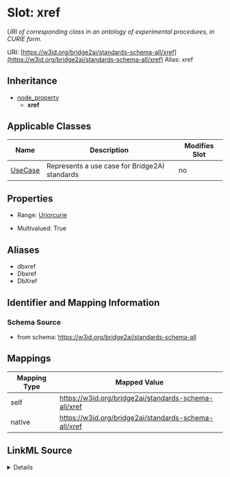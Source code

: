 

# Slot: xref 


_URI of corresponding class in an ontology of experimental procedures, in CURIE form._





URI: [https://w3id.org/bridge2ai/standards-schema-all/xref](https://w3id.org/bridge2ai/standards-schema-all/xref)
Alias: xref


## Inheritance

* [node_property](node_property.md)
    * **xref**






## Applicable Classes

| Name | Description | Modifies Slot |
| --- | --- | --- |
| [UseCase](UseCase.md) | Represents a use case for Bridge2AI standards |  no  |






## Properties

* Range: [Uriorcurie](Uriorcurie.md)

* Multivalued: True



## Aliases


* dbxref
* Dbxref
* DbXref


## Identifier and Mapping Information






### Schema Source


* from schema: https://w3id.org/bridge2ai/standards-schema-all




## Mappings

| Mapping Type | Mapped Value |
| ---  | ---  |
| self | https://w3id.org/bridge2ai/standards-schema-all/xref |
| native | https://w3id.org/bridge2ai/standards-schema-all/xref |




## LinkML Source

<details>
```yaml
name: xref
description: URI of corresponding class in an ontology of experimental procedures,
  in CURIE form.
from_schema: https://w3id.org/bridge2ai/standards-schema-all
aliases:
- dbxref
- Dbxref
- DbXref
rank: 1000
is_a: node_property
domain: NamedThing
alias: xref
domain_of:
- UseCase
range: uriorcurie
multivalued: true

```
</details>